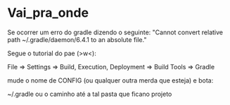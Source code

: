 # Vai_pra_onde


Se ocorrer um erro do gradle dizendo o seguinte:
"Cannot convert relative path ~/.gradle/daemon/6.4.1 to an absolute file."

Segue o tutorial do pae (>w<):

File ⇒ Settings ⇒ Build, Execution, Deployment ⇒ Build Tools ⇒ Gradle

mude o nome de CONFIG (ou qualquer outra merda que esteja) e bota:

~/.gradle ou o caminho até a tal pasta que ficano projeto
 
